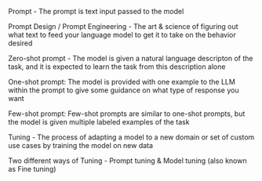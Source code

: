 Prompt - The prompt is text input passed to the model 

Prompt Design / Prompt Engineering - The art & science of figuring out what text to feed your language model to get it to take on the behavior desired 

Zero-shot prompt - The model is given a natural language descripton of the task, and it is expected to learn the task from this description alone

One-shot prompt: The model is provided with one example to the LLM within the prompt to give some guidance on what type of response you want 

Few-shot prompt: Few-shot prompts are similar to one-shot prompts, but the model is given multiple labeled examples of the task

Tuning - The process of adapting a model to a new domain or set of custom use cases by training the model on new data 

Two different ways of Tuning - Prompt tuning  & Model tuning (also known as Fine tuning) 

